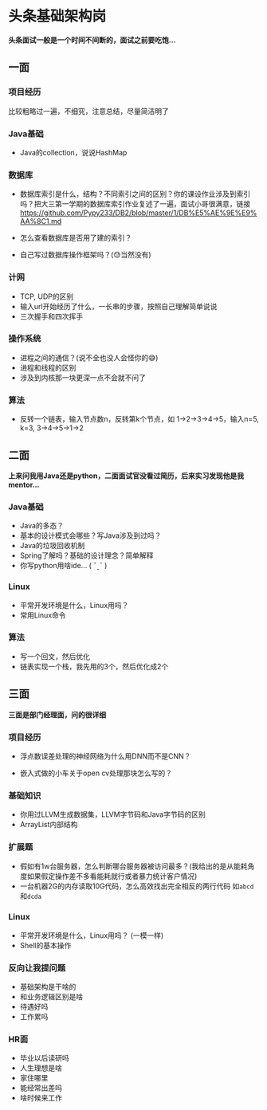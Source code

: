 # 头条基础架构岗

**头条面试一般是一个时间不间断的，面试之前要吃饱...**



## 一面

### 项目经历

比较粗略过一遍，不细究，注意总结，尽量简洁明了



### Java基础

- Java的collection，说说HashMap

  

### 数据库

- 数据库索引是什么，结构？不同索引之间的区别？你的课设作业涉及到索引吗？把大三第一学期的数据库索引作业复述了一遍，面试小哥很满意，链接<https://github.com/Pypy233/DB2/blob/master/1/DB%E5%AE%9E%E9%AA%8C1.md> 

- 怎么查看数据库是否用了建的索引？

- 自己写过数据库操作框架吗？(😓当然没有)

  



### 计网

- TCP, UDP的区别
- 输入url开始经历了什么，一长串的步骤，按照自己理解简单说说
- 三次握手和四次挥手



### 操作系统

- 进程之间的通信？(说不全也没人会怪你的😅)
- 进程和线程的区别
- 涉及到内核那一块更深一点不会就不问了



### 算法

- 反转一个链表，输入节点数n，反转第k个节点，如 1->2->3->4->5，输入n=5, k=3, 3->4->5->1->2



## 二面

**上来问我用Java还是python，二面面试官没看过简历，后来实习发现他是我mentor...**



### Java基础

- Java的多态？
- 基本的设计模式会哪些？写Java涉及到过吗？
- Java的垃圾回收机制
- Spring了解吗？基础的设计理念？简单解释
- 你写python用啥ide... ( ˇˍˇ )



### Linux

- 平常开发环境是什么，Linux用吗？
- 常用Linux命令



### 算法

- 写一个回文，然后优化
- 链表实现一个栈，我先用的3个，然后优化成2个



## 三面

**三面是部门经理面，问的很详细**



### 项目经历

- 浮点数误差处理的神经网络为什么用DNN而不是CNN？

- 嵌入式做的小车关于open cv处理那块怎么写的？



### 基础知识

- 你用过LLVM生成数据集，LLVM字节码和Java字节码的区别
- ArrayList内部结构



### 扩展题

- 假如有1w台服务器，怎么判断哪台服务器被访问最多？(我给出的是从能耗角度如果假定操作差不多看能耗就行或者暴力统计客户情况)
- 一台机器2G的内存读取10G代码，怎么高效找出完全相反的两行代码 如```abcd```和```dcda```



### Linux

- 平常开发环境是什么，Linux用吗？ (一模一样)
- Shell的基本操作



### 反向让我提问题

- 基础架构是干啥的
- 和业务逻辑区别是啥
- 待遇好吗
- 工作累吗



### HR面

- 毕业以后读研吗
- 人生理想是啥
- 家住哪里
- 能经常出差吗
- 啥时候来工作